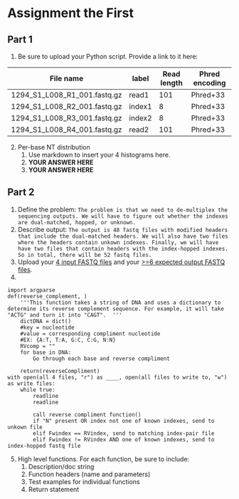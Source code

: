 # Assignment the First

## Part 1
1. Be sure to upload your Python script. Provide a link to it here:

| File name | label | Read length | Phred encoding |
|---|---|---|---|
| 1294_S1_L008_R1_001.fastq.gz | read1 | 101 | Phred+33 |
| 1294_S1_L008_R2_001.fastq.gz | index1 | 8 | Phred+33 |
| 1294_S1_L008_R3_001.fastq.gz | index2 | 8 | Phred+33 |
| 1294_S1_L008_R4_001.fastq.gz | read2 | 101 | Phred+33 |

2. Per-base NT distribution
    1. Use markdown to insert your 4 histograms here.
    2. **YOUR ANSWER HERE**
    3. **YOUR ANSWER HERE**
    
## Part 2
1. Define the problem:
```The problem is that we need to de-multiplex the sequencing outputs. We will have to figure out whether the indexes are dual-matched, hopped, or unknown.```
2. Describe output:
```The output is 48 fastq files with modified headers that include the dual-matched headers. We will also have two files where the headers contain unkown indexes. Finally, we will have have two files that contain headers with the index-hopped indexes. So in total, there will be 52 fastq files. ```
3. Upload your [4 input FASTQ files](../TEST-input_FASTQ/) and your [>=6 expected output FASTQ files](../TEST-output_FASTQ/).
4. 
```
import argparse
def(reverse_complement, )
    '''This function takes a string of DNA and uses a dictionary to determine its reverse complement sequence. For example, it will take "ACTG" and turn it into "CAGT".  '''
    dictDNA = dict()
    #key = nucleotide
    #value = corresponding compliment nucleotide
    #EX: {A:T, T:A, G:C, C:G, N:N}
    RVcomp = ""
    for base in DNA:
        Go through each base and reverse compliment

    return(reverseCompliment)
with open(all 4 files, "r") as ____, open(all files to write to, "w") as write files:
    while true: 
        readline
        readline

        call reverse compliment function()
        if "N" present OR index not one of known indexes, send to unkown file
        elif Fwindex == RVindex, send to matching index-pair file
        elif Fwindex != RVindex AND one of known indexes, send to index-hopped fastq file

```


5. High level functions. For each function, be sure to include:
    1. Description/doc string
    2. Function headers (name and parameters)
    3. Test examples for individual functions
    4. Return statement
